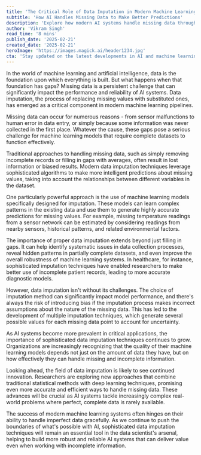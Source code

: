 ```yaml
---
title: 'The Critical Role of Data Imputation in Modern Machine Learning Systems'
subtitle: 'How AI Handles Missing Data to Make Better Predictions'
description: 'Explore how modern AI systems handle missing data through sophisticated imputation techniques, enabling more robust and reliable machine learning models. Learn why proper data handling is crucial for AI success and how new approaches are revolutionizing the way we deal with incomplete datasets.'
author: 'Vikram Singh'
read_time: '8 mins'
publish_date: '2025-02-21'
created_date: '2025-02-21'
heroImage: 'https://images.magick.ai/header1234.jpg'
cta: 'Stay updated on the latest developments in AI and machine learning by following us on LinkedIn. Join our community of data scientists, researchers, and tech enthusiasts as we explore the frontiers of artificial intelligence together!'
---
```


In the world of machine learning and artificial intelligence, data is the foundation upon which everything is built. But what happens when that foundation has gaps? Missing data is a persistent challenge that can significantly impact the performance and reliability of AI systems. Data imputation, the process of replacing missing values with substituted ones, has emerged as a critical component in modern machine learning pipelines.

Missing data can occur for numerous reasons - from sensor malfunctions to human error in data entry, or simply because some information was never collected in the first place. Whatever the cause, these gaps pose a serious challenge for machine learning models that require complete datasets to function effectively.

Traditional approaches to handling missing data, such as simply removing incomplete records or filling in gaps with averages, often result in lost information or biased results. Modern data imputation techniques leverage sophisticated algorithms to make more intelligent predictions about missing values, taking into account the relationships between different variables in the dataset.

One particularly powerful approach is the use of machine learning models specifically designed for imputation. These models can learn complex patterns in the existing data and use them to generate highly accurate predictions for missing values. For example, missing temperature readings from a sensor network can be estimated by considering readings from nearby sensors, historical patterns, and related environmental factors.

The importance of proper data imputation extends beyond just filling in gaps. It can help identify systematic issues in data collection processes, reveal hidden patterns in partially complete datasets, and even improve the overall robustness of machine learning systems. In healthcare, for instance, sophisticated imputation techniques have enabled researchers to make better use of incomplete patient records, leading to more accurate diagnostic models.

However, data imputation isn't without its challenges. The choice of imputation method can significantly impact model performance, and there's always the risk of introducing bias if the imputation process makes incorrect assumptions about the nature of the missing data. This has led to the development of multiple imputation techniques, which generate several possible values for each missing data point to account for uncertainty.

As AI systems become more prevalent in critical applications, the importance of sophisticated data imputation techniques continues to grow. Organizations are increasingly recognizing that the quality of their machine learning models depends not just on the amount of data they have, but on how effectively they can handle missing and incomplete information.

Looking ahead, the field of data imputation is likely to see continued innovation. Researchers are exploring new approaches that combine traditional statistical methods with deep learning techniques, promising even more accurate and efficient ways to handle missing data. These advances will be crucial as AI systems tackle increasingly complex real-world problems where perfect, complete data is rarely available.

The success of modern machine learning systems often hinges on their ability to handle imperfect data gracefully. As we continue to push the boundaries of what's possible with AI, sophisticated data imputation techniques will remain an essential tool in the data scientist's arsenal, helping to build more robust and reliable AI systems that can deliver value even when working with incomplete information.